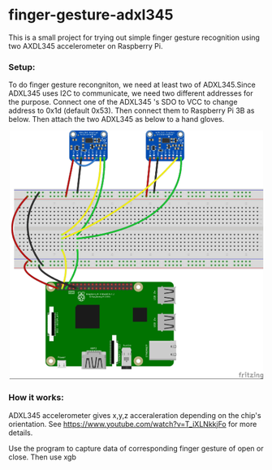 # finger-gesture-adxl345
This is a small project for trying out simple finger gesture recognition using two AXDL345 accelerometer on Raspberry Pi.

### Setup:
To do finger gesture recongniton, we need at least two of ADXL345.Since  ADXL345 uses I2C to communicate, we need two different addresses for the purpose. Connect one of the ADXL345 's SDO to VCC to change address to 0x1d (default 0x53). Then connect them to Raspberry Pi 3B as below. Then attach the two ADXL345 as below to a hand gloves.

<center><img src="images/fritzing ADXL345.jpg" width="500"/></center>

### How it works:
ADXL345 accelerometer gives x,y,z acceraleration depending on the chip's orientation. See https://www.youtube.com/watch?v=T_iXLNkkjFo for more details.

Use the program to capture data of corresponding finger gesture of open or close. Then use xgb 
 
